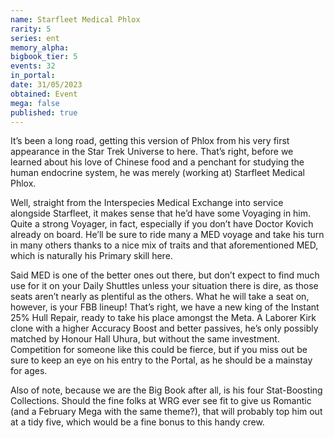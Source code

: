 ```yaml
---
name: Starfleet Medical Phlox
rarity: 5
series: ent
memory_alpha:
bigbook_tier: 5
events: 32
in_portal:
date: 31/05/2023
obtained: Event
mega: false
published: true
---
```


It’s been a long road, getting this version of Phlox from his very first appearance in the Star Trek Universe to here. That’s right, before we learned about his love of Chinese food and a penchant for studying the human endocrine system, he was merely (working at) Starfleet Medical Phlox.

Well, straight from the Interspecies Medical Exchange into service alongside Starfleet, it makes sense that he’d have some Voyaging in him. Quite a strong Voyager, in fact, especially if you don’t have Doctor Kovich already on board. He’ll be sure to ride many a MED voyage and take his turn in many others thanks to a nice mix of traits and that aforementioned MED, which is naturally his Primary skill here.

Said MED is one of the better ones out there, but don’t expect to find much use for it on your Daily Shuttles unless your situation there is dire, as those seats aren’t nearly as plentiful as the others. What he will take a seat on, however, is your FBB lineup! That’s right, we have a new king of the Instant 25% Hull Repair, ready to take his place amongst the Meta. A Laborer Kirk clone with a higher Accuracy Boost and better passives, he’s only possibly matched by Honour Hall Uhura, but without the same investment. Competition for someone like this could be fierce, but if you miss out be sure to keep an eye on his entry to the Portal, as he should be a mainstay for ages.

Also of note, because we are the Big Book after all, is his four Stat-Boosting Collections. Should the fine folks at WRG ever see fit to give us Romantic (and a February Mega with the same theme?), that will probably top him out at a tidy five, which would be a fine bonus to this handy crew.
